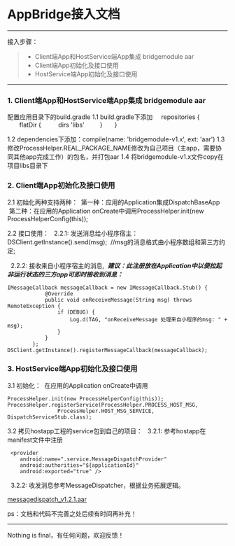 # AppBridge接入文档

------

接入步骤：

> * Client端App和HostService端App集成 bridgemodule aar
> * Client端App初始化及接口使用
> * HostService端App初始化及接口使用

------





### 1. Client端App和HostService端App集成 bridgemodule aar
配置应用目录下的build.gradle
1.1 build.gradle下添加
&nbsp;&nbsp;&nbsp;&nbsp;repositories {
 &nbsp;&nbsp;&nbsp;&nbsp;&nbsp;&nbsp;&nbsp;flatDir {
        &nbsp;&nbsp;&nbsp;&nbsp;&nbsp;&nbsp;&nbsp;&nbsp;&nbsp;dirs 'libs'
    &nbsp;&nbsp;&nbsp;&nbsp;&nbsp;&nbsp;&nbsp; }
&nbsp;&nbsp;&nbsp;&nbsp;&nbsp;&nbsp;}


1.2 dependencies下添加：compile(name: 'bridgemodule-v1.x', ext: 'aar')
1.3 修改ProcessHelper.REAL_PACKAGE_NAME修改为自己项目（主app，需要协同其他app完成工作）的包名，并打包aar
1.4 将bridgemodule-v1.x文件copy在项目libs目录下



### 2.  Client端App初始化及接口使用
2.1 初始化两种支持两种：
&nbsp;第一种：应用的Application集成DispatchBaseApp
&nbsp;第二种：在应用的Application onCreate中调用ProcessHelper.init(new ProcessHelperConfig(this));



2.2 接口使用：
 &nbsp;&nbsp;2.2.1:&nbsp;发送消息给小程序宿主：DSClient.getInstance().send(msg);&nbsp; //msg的消息格式由小程序数组和第三方约定;


&nbsp;&nbsp;2.2.2:&nbsp;接收来自小程序宿主的消息,&nbsp;&nbsp;***建议：此注册放在Application中以便拉起非运行状态的三方app可即时接收到消息：***
```
IMessageCallback messageCallback = new IMessageCallback.Stub() {
            @Override
            public void onReceiveMessage(String msg) throws RemoteException {
                if (DEBUG) {
                    Log.d(TAG, "onReceiveMessage 处理来自小程序的msg: " + msg);
                }
            }
        };
DSClient.getInstance().registerMessageCallback(messageCallback);
```
### 3.  HostService端App初始化及接口使用
3.1 初始化：
&nbsp;在应用的Application onCreate中调用
```
ProcessHelper.init(new ProcessHelperConfig(this));
ProcessHelper.registerService(ProcessHelper.PROCESS_HOST_MSG,
                ProcessHelper.HOST_MSG_SERVICE, DispatchServiceStub.class);
```

3.2 拷贝hostapp工程的service包到自己的项目：
 &nbsp;&nbsp;3.2.1:&nbsp;参考hostapp在manifest文件中注册
```
 <provider
    android:name=".service.MessageDispatchProvider"
    android:authorities="${applicationId}"
    android:exported="true" />
```


&nbsp;&nbsp;3.2.2:&nbsp;收发消息参考MessageDispatcher，根据业务拓展逻辑。

[messagedispatch_v1.2.1.aar](https://ecloud.baidu.com?t=190b314c3fe3596f67b95922571a0e31)

ps：文档和代码不完善之处后续有时间再补充！

------

Nothing is final，有任何问题，欢迎反馈！